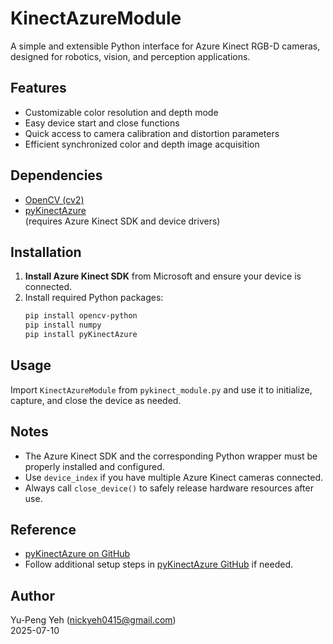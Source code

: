 # KinectAzureModule

A simple and extensible Python interface for Azure Kinect RGB-D cameras, designed for robotics, vision, and perception applications.

## Features

- Customizable color resolution and depth mode  
- Easy device start and close functions  
- Quick access to camera calibration and distortion parameters  
- Efficient synchronized color and depth image acquisition  

## Dependencies

- [OpenCV (cv2)](https://pypi.org/project/opencv-python/)
- [pyKinectAzure](https://github.com/ibaiGorordo/pyKinectAzure)  
  (requires Azure Kinect SDK and device drivers)

## Installation

1. **Install Azure Kinect SDK** from Microsoft and ensure your device is connected.
2. Install required Python packages:
   ```bash
   pip install opencv-python
   pip install numpy
   pip install pyKinectAzure
## Usage

Import `KinectAzureModule` from `pykinect_module.py` and use it to initialize, capture, and close the device as needed.

## Notes

- The Azure Kinect SDK and the corresponding Python wrapper must be properly installed and configured.
- Use `device_index` if you have multiple Azure Kinect cameras connected.
- Always call `close_device()` to safely release hardware resources after use.

## Reference

- [pyKinectAzure on GitHub](https://github.com/ibaiGorordo/pyKinectAzure)
- Follow additional setup steps in [pyKinectAzure GitHub](https://github.com/ibaiGorordo/pyKinectAzure) if needed.

## Author

Yu-Peng Yeh (<nickyeh0415@gmail.com>)  
2025-07-10
